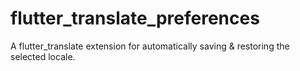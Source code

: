 # flutter_translate_preferences

A flutter_translate extension for automatically saving &amp; restoring the selected locale.
